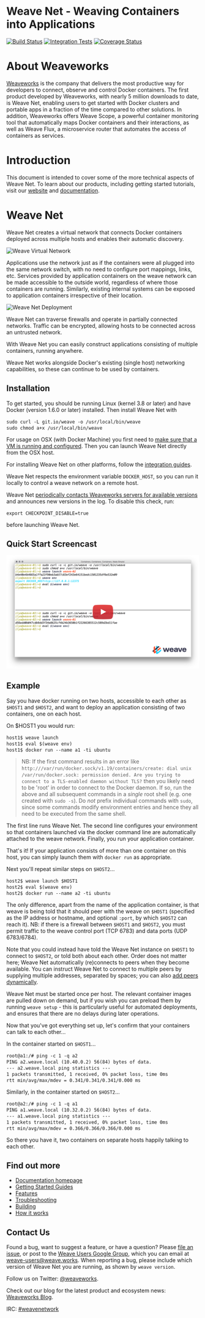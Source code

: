 # Weave Net - Weaving Containers into Applications

[![Build Status](https://travis-ci.org/weaveworks/weave.svg?branch=master)](https://travis-ci.org/weaveworks/weave) [![Integration Tests](https://circleci.com/gh/weaveworks/weave/tree/master.svg?style=shield&circle-token=4933c7dabb3d0383e62117565cb9d16df7b1a811)](https://circleci.com/gh/weaveworks/weave) [![Coverage Status](https://coveralls.io/repos/weaveworks/weave/badge.svg)](https://coveralls.io/r/weaveworks/weave)

# About Weaveworks

[Weaveworks](http://weave.works) is the company that delivers the most productive way for developers to connect, observe and control
Docker containers. The first product developed by Weaveworks, with nearly 5 million downloads to date, is Weave Net, enabling users to get started with Docker clusters and portable apps in a fraction of the time compared to other solutions. In addition, Weaveworks offers Weave Scope, a powerful container monitoring tool that automatically maps Docker containers and their interactions, as well as Weave Flux, a microservice router that automates the access of containers as services.
 

# Introduction
This document is intended to cover some of the more technical aspects of Weave Net. To learn about our products, including getting
started tutorials, visit our [website](http://weave.works) and
[documentation](http://docs.weave.works).

# Weave Net

Weave Net creates a virtual network that connects Docker containers
deployed across multiple hosts and enables their automatic discovery.

![Weave Virtual Network](/docs/virtual-network.png?raw=true "Weave Virtual Network")

Applications use the network just as if the containers were all
plugged into the same network switch, with no need to configure port
mappings, links, etc. Services provided by application containers on
the weave network can be made accessible to the outside world,
regardless of where those containers are running. Similarly, existing
internal systems can be exposed to application containers irrespective
of their location.

![Weave Net Deployment](/docs/deployment.png?raw=true "Weave Net Deployment")

Weave Net can traverse firewalls and operate in partially connected
networks. Traffic can be encrypted, allowing hosts to be connected
across an untrusted network.

With Weave Net you can easily construct applications consisting of
multiple containers, running anywhere.

Weave Net works alongside Docker's existing (single host) networking
capabilities, so these can continue to be used by containers.

## Installation

To get started, you should be running Linux (kernel 3.8 or later) and have Docker
(version 1.6.0 or later) installed. Then install Weave Net with

    sudo curl -L git.io/weave -o /usr/local/bin/weave
    sudo chmod a+x /usr/local/bin/weave

For usage on OSX (with Docker Machine) you first need to
[make sure that a VM is running and configured](https://docs.docker.com/installation/mac/#from-your-shell).
Then you can launch Weave Net directly from the OSX host.

For installing Weave Net on other platforms, follow the [integration guides](http://weave.works/product/integrations/).

Weave Net respects the environment variable `DOCKER_HOST`, so you can run
it locally to control a weave network on a remote host.

Weave Net
[periodically contacts Weaveworks servers for available versions](https://github.com/weaveworks/go-checkpoint)
and announces new versions in the log. To disable this check, run:

```
export CHECKPOINT_DISABLE=true
```

before launching Weave Net.

## Quick Start Screencast

<a href="https://youtu.be/kihQCCT1ykE" alt="Click to watch the screencast" target="_blank">
  <img src="/docs/hello-screencast.png" />
</a>

## Example

Say you have docker running on two hosts, accessible to each other as
`$HOST1` and `$HOST2`, and want to deploy an application consisting of
two containers, one on each host.

On $HOST1 you would run:

    host1$ weave launch
    host1$ eval $(weave env)
    host1$ docker run --name a1 -ti ubuntu

> NB: If the first command results in an error like
> `http:///var/run/docker.sock/v1.19/containers/create: dial unix
> /var/run/docker.sock: permission denied. Are you trying to connect
> to a TLS-enabled daemon without TLS?` then you likely need to be
> 'root' in order to connect to the Docker daemon. If so, run the
> above and all subsequent commands in a *single* root shell (e.g. one
> created with `sudo -s`). Do *not* prefix individual commands with
> `sudo`, since some commands modify environment entries and hence
> they all need to be executed from the same shell.

The first line runs Weave Net. The second line configures your environment
so that containers launched via the docker command line are
automatically attached to the weave network. Finally, you run your
application container.

That's it! If your application consists of more than one container on
this host, you can simply launch them with `docker run` as appropriate.

Next you'll repeat similar steps on `$HOST2`...

    host2$ weave launch $HOST1
    host2$ eval $(weave env)
    host2$ docker run --name a2 -ti ubuntu

The only difference, apart from the name of the application container,
is that weave is being told that it should peer with the weave on
`$HOST1` (specified as the IP address or hostname, and optional
`:port`, by which `$HOST2` can reach it). NB: if there is a firewall
between `$HOST1` and `$HOST2`, you must permit traffic to the weave
control port (TCP 6783) and data ports (UDP 6783/6784).

Note that you could instead have told the Weave Net instance on `$HOST1` to connect to
`$HOST2`, or told both about each other. Order does not matter here;
Weave Net automatically (re)connects to peers when they become
available. You can instruct Weave Net to connect to multiple peers by
supplying multiple addresses, separated by spaces; you can also
[add peers dynamically](http://docs.weave.works/weave/latest_release/features.html#dynamic-topologies).

Weave Net must be started once per host. The relevant container images are
pulled down on demand, but if you wish you can preload them by running
`weave setup` - this is particularly useful for automated deployments,
and ensures that there are no delays during later operations.

Now that you've got everything set up, let's confirm that your containers
can talk to each other...

In the container started on `$HOST1`...

    root@a1:/# ping -c 1 -q a2
    PING a2.weave.local (10.40.0.2) 56(84) bytes of data.
    --- a2.weave.local ping statistics ---
    1 packets transmitted, 1 received, 0% packet loss, time 0ms
    rtt min/avg/max/mdev = 0.341/0.341/0.341/0.000 ms

Similarly, in the container started on `$HOST2`...

    root@a2:/# ping -c 1 -q a1
    PING a1.weave.local (10.32.0.2) 56(84) bytes of data.
    --- a1.weave.local ping statistics ---
    1 packets transmitted, 1 received, 0% packet loss, time 0ms
    rtt min/avg/max/mdev = 0.366/0.366/0.366/0.000 ms

So there you have it, two containers on separate hosts happily talking
to each other.

## Find out more

 * [Documentation homepage](http://docs.weave.works/weave/latest_release/)
 * [Getting Started Guides](http://weave.works/guides/)
 * [Features](http://docs.weave.works/weave/latest_release/features.html)
 * [Troubleshooting](http://docs.weave.works/weave/latest_release/troubleshooting.html)
 * [Building](http://docs.weave.works/weave/latest_release/building.html)
 * [How it works](http://docs.weave.works/weave/latest_release/how-it-works.html)

## Contact Us

Found a bug, want to suggest a feature, or have a question?  Please
[file an issue](https://github.com/weaveworks/weave/issues), or post
to the
[Weave Users Google Group](https://groups.google.com/a/weave.works/forum/#!forum/weave-users),
which you can email at weave-users@weave.works. When reporting a bug, please
include which version of Weave Net you are running, as shown by `weave
version`.

Follow us on Twitter:
[@weaveworks](https://twitter.com/weaveworks).

Check out our blog for the latest product and ecosystem news:
[Weaveworks Blog](https://www.weave.works/blog/).

IRC:
[#weavenetwork](https://botbot.me/freenode/weavenetwork/)
